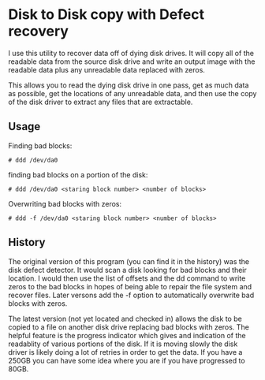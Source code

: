 
Disk to Disk copy with Defect recovery
======================================

I use this utility to recover data off of dying disk drives.  It will copy
all of the readable data from the source disk drive and write an output
image with the readable data plus any unreadable data replaced with zeros.

This allows you to read the dying disk drive in one pass, get as much data
as possible, get the locations of any unreadable data, and then use the 
copy of the disk driver to extract any files that are extractable.  

Usage
-----

Finding bad blocks:

    # ddd /dev/da0

finding bad blocks on a portion of the disk:

    # ddd /dev/da0 <staring block number> <number of blocks>

Overwriting bad blocks with zeros:

    # ddd -f /dev/da0 <staring block number> <number of blocks>

History
-------
The original version of this program (you can find it in the history) was
the disk defect detector.  It would scan a disk looking for bad blocks
and their location.  I would then use the list of offsets and the dd
command to write zeros to the bad blocks in hopes of being able to 
repair the file system and recover files.  Later versons add the -f
option to automatically overwrite bad blocks with zeros.

The latest version (not yet located and checked in) allows the disk to 
be copied to a file on another disk drive replacing bad blocks with 
zeros.  The helpful feature is the progress indicator which gives and
indication of the readablity of various portions of the disk.  If it
is moving slowly the disk driver is likely doing a lot of retries in
order to get the data.  If you have a 250GB you can have some idea
where you are if you have progressed to 80GB.
